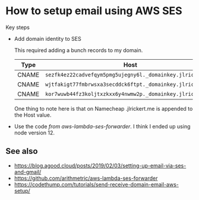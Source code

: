 # How to setup email using AWS SES

Key steps

- Add domain identity to SES

  This required adding a bunch records to my domain.

  | Type  | Host                                                       | Value                                               |
  | ----- | ---------------------------------------------------------- | --------------------------------------------------- |
  | CNAME | `sezfk4ez22cadvefqym5pmg5ujegny6l._domainkey.jlrickert.me` | sezfk4ez22cadvefqym5pmg5ujegny6l.dkim.amazonses.com |
  | CNAME | `wjtfakigt77fmbrwsxa3secddck6ftpt._domainkey.jlrickert.me` | wjtfakigt77fmbrwsxa3secddck6ftpt.dkim.amazonses.com |
  | CNAME | `kor7wuwb44fz3koljtxzkxx6y4nwmw2p._domainkey.jlrickert.me` | kor7wuwb44fz3koljtxzkxx6y4nwmw2p.dkim.amazonses.com |

  One thing to note here is that on Namecheap .jlrickert.me is appended to the
  Host value.

- Use the code _from aws-lambda-ses-forwarder_. I think I ended up using node
  version 12.

## See also

- https://blog.agood.cloud/posts/2019/02/03/setting-up-email-via-ses-and-gmail/
- https://github.com/arithmetric/aws-lambda-ses-forwarder
- https://codethump.com/tutorials/send-receive-domain-email-aws-setup/
